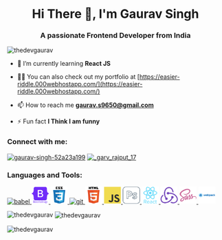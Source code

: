<h1 align="center">Hi There 👋, I'm Gaurav Singh</h1>
<h3 align="center">A passionate Frontend Developer from India</h3>

<p align="left"> <img src="https://komarev.com/ghpvc/?username=thedevgaurav&label=Profile%20views&color=0e75b6&style=flat" alt="thedevgaurav" /> </p>

- 🌱 I’m currently learning **React JS**

- 👨‍💻 You can also check out my portfolio at [https://easier-riddle.000webhostapp.com/](https://easier-riddle.000webhostapp.com/)

- 📫 How to reach me **gaurav.s9650@gmail.com**

- ⚡ Fun fact **I Think I am funny**

<h3 align="left">Connect with me:</h3>
<p align="left">
<a href="https://linkedin.com/in/gaurav-singh-52a23a199" target="blank"><img align="center" src="https://cdn.jsdelivr.net/npm/simple-icons@3.0.1/icons/linkedin.svg" alt="gaurav-singh-52a23a199" height="30" width="40" /></a>
<a href="https://instagram.com/_garv_rajput_17" target="blank"><img align="center" src="https://cdn.jsdelivr.net/npm/simple-icons@3.0.1/icons/instagram.svg" alt="_garv_rajput_17" height="30" width="40" /></a>
</p>

<h3 align="left">Languages and Tools:</h3>
<p align="left"> <a href="https://babeljs.io/" target="_blank"> <img src="https://www.vectorlogo.zone/logos/babeljs/babeljs-icon.svg" alt="babel" width="40" height="40"/> </a> <a href="https://getbootstrap.com" target="_blank"> <img src="https://raw.githubusercontent.com/devicons/devicon/master/icons/bootstrap/bootstrap-plain-wordmark.svg" alt="bootstrap" width="40" height="40"/> </a> <a href="https://www.w3schools.com/css/" target="_blank"> <img src="https://raw.githubusercontent.com/devicons/devicon/master/icons/css3/css3-original-wordmark.svg" alt="css3" width="40" height="40"/> </a> <a href="https://git-scm.com/" target="_blank"> <img src="https://www.vectorlogo.zone/logos/git-scm/git-scm-icon.svg" alt="git" width="40" height="40"/> </a> <a href="https://www.w3.org/html/" target="_blank"> <img src="https://raw.githubusercontent.com/devicons/devicon/master/icons/html5/html5-original-wordmark.svg" alt="html5" width="40" height="40"/> </a> <a href="https://developer.mozilla.org/en-US/docs/Web/JavaScript" target="_blank"> <img src="https://raw.githubusercontent.com/devicons/devicon/master/icons/javascript/javascript-original.svg" alt="javascript" width="40" height="40"/> </a> <a href="https://www.photoshop.com/en" target="_blank"> <img src="https://raw.githubusercontent.com/devicons/devicon/master/icons/photoshop/photoshop-line.svg" alt="photoshop" width="40" height="40"/> </a> <a href="https://reactjs.org/" target="_blank"> <img src="https://raw.githubusercontent.com/devicons/devicon/master/icons/react/react-original-wordmark.svg" alt="react" width="40" height="40"/> </a> <a href="https://redux.js.org" target="_blank"> <img src="https://raw.githubusercontent.com/devicons/devicon/master/icons/redux/redux-original.svg" alt="redux" width="40" height="40"/> </a> <a href="https://sass-lang.com" target="_blank"> <img src="https://raw.githubusercontent.com/devicons/devicon/master/icons/sass/sass-original.svg" alt="sass" width="40" height="40"/> </a> <a href="https://webpack.js.org" target="_blank"> <img src="https://raw.githubusercontent.com/devicons/devicon/d00d0969292a6569d45b06d3f350f463a0107b0d/icons/webpack/webpack-original-wordmark.svg" alt="webpack" width="40" height="40"/> </a> </p>

<p><img align="left" src="https://github-readme-stats.vercel.app/api/top-langs?username=thedevgaurav&show_icons=true&locale=en&layout=compact" alt="thedevgaurav" /></p>

<p>&nbsp;<img align="center" src="https://github-readme-stats.vercel.app/api?username=thedevgaurav&show_icons=true&locale=en" alt="thedevgaurav" /></p>

<p><img align="center" src="https://github-readme-streak-stats.herokuapp.com/?user=thedevgaurav&" alt="thedevgaurav" /></p>
